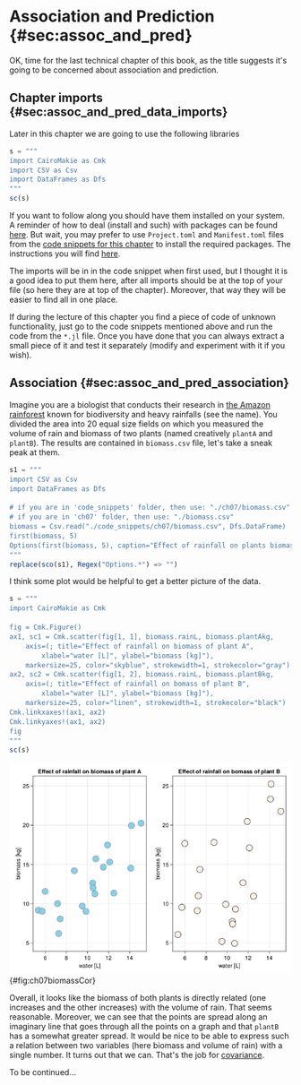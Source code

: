 # Association and Prediction {#sec:assoc_and_pred}

OK, time for the last technical chapter of this book, as the title suggests it's
going to be concerned about association and prediction.

## Chapter imports {#sec:assoc_and_pred_data_imports}

Later in this chapter we are going to use the following libraries

```jl
s = """
import CairoMakie as Cmk
import CSV as Csv
import DataFrames as Dfs
"""
sc(s)
```

If you want to follow along you should have them installed on your system. A
reminder of how to deal (install and such) with packages can be found
[here](https://docs.julialang.org/en/v1/stdlib/Pkg/). But wait, you may prefer
to use `Project.toml` and `Manifest.toml` files from the [code snippets for this
chapter](https://github.com/b-lukaszuk/RJ_BS_eng/tree/main/code_snippets/ch07)
to install the required packages. The instructions you will find
[here](https://pkgdocs.julialang.org/v1/environments/).

The imports will be in in the code snippet when first used, but I thought it is
a good idea to put them here, after all imports should be at the top of your
file (so here they are at top of the chapter). Moreover, that way they will be
easier to find all in one place.

If during the lecture of this chapter you find a piece of code of unknown
functionality, just go to the code snippets mentioned above and run the code
from the `*.jl` file.  Once you have done that you can always extract a small
piece of it and test it separately (modify and experiment with it if you
wish).

## Association {#sec:assoc_and_pred_association}

Imagine you are a biologist that conducts their research in [the Amazon
rainforest](https://en.wikipedia.org/wiki/Amazon_rainforest) known for
biodiversity and heavy rainfalls (see the name). You divided the area into 20
equal size fields on which you measured the volume of rain and biomass of two
plants (named creatively `plantA` and `plantB`). The results are contained in
`biomass.csv` file, let's take a sneak peak at them.

```jl
s1 = """
import CSV as Csv
import DataFrames as Dfs

# if you are in 'code_snippets' folder, then use: "./ch07/biomass.csv"
# if you are in 'ch07' folder, then use: "./biomass.csv"
biomass = Csv.read("./code_snippets/ch07/biomass.csv", Dfs.DataFrame)
first(biomass, 5)
Options(first(biomass, 5), caption="Effect of rainfall on plants biomass.", label="biomassDf")
"""
replace(sco(s1), Regex("Options.*") => "")
```

I think some plot would be helpful to get a better picture of the data.


```jl
s = """
import CairoMakie as Cmk

fig = Cmk.Figure()
ax1, sc1 = Cmk.scatter(fig[1, 1], biomass.rainL, biomass.plantAkg,
    axis=(; title="Effect of rainfall on biomass of plant A",
        xlabel="water [L]", ylabel="biomass [kg]"),
    markersize=25, color="skyblue", strokewidth=1, strokecolor="gray")
ax2, sc2 = Cmk.scatter(fig[1, 2], biomass.rainL, biomass.plantBkg,
    axis=(; title="Effect of rainfall on bomass of plant B",
        xlabel="water [L]", ylabel="biomass [kg]"),
    markersize=25, color="linen", strokewidth=1, strokecolor="black")
Cmk.linkxaxes!(ax1, ax2)
Cmk.linkyaxes!(ax1, ax2)
fig
"""
sc(s)
```

![Effect of rainfall on plants' biomass.](./images/ch07biomassCor.png){#fig:ch07biomassCor}

Overall, it looks like the biomass of both plants is directly related (one
increases and the other increases) with the volume of rain. That seems
reasonable. Moreover, we can see that the points are spread along an imaginary
line that goes through all the points on a graph and that `plantB` has a
somewhat greater spread. It would be nice to be able to express such a relation
between two variables (here biomass and volume of rain) with a single number.
It turns out that we can. That's the job for
[covariance](https://en.wikipedia.org/wiki/Covariance).

To be continued...
